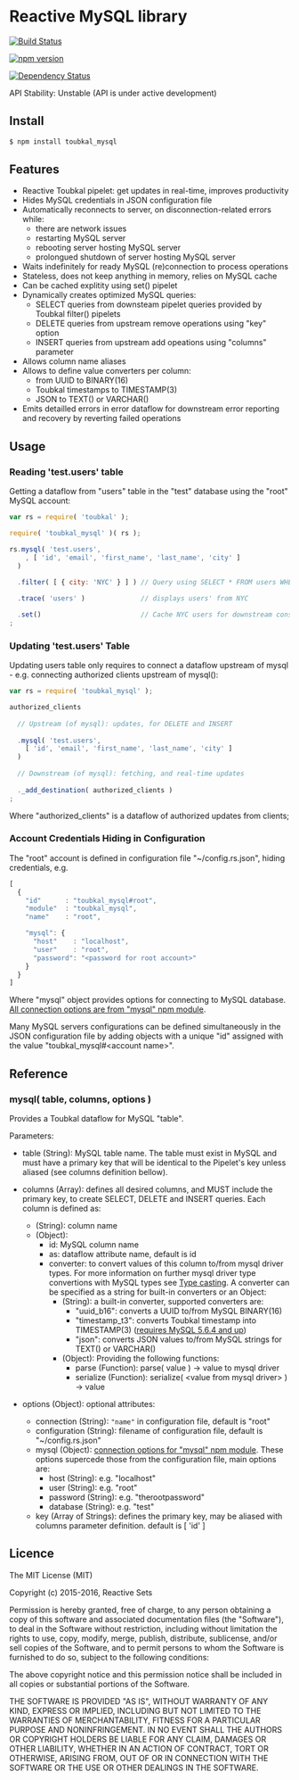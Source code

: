# Reactive MySQL library

[![Build Status](https://travis-ci.org/ReactiveSets/toubkal_mysql.svg?branch=master)](https://travis-ci.org/ReactiveSets/toubkal_mysql)

[![npm version](https://badge.fury.io/js/toubkal_mysql.svg)](http://badge.fury.io/js/toubkal_mysql)

[![Dependency Status](https://gemnasium.com/badges/github.com/ReactiveSets/toubkal_mysql.svg)](https://gemnasium.com/github.com/ReactiveSets/toubkal_mysql)

API Stability: Unstable (API is under active development)

## Install

```bash
$ npm install toubkal_mysql
```

## Features
- Reactive Toubkal pipelet: get updates in real-time, improves productivity
- Hides MySQL credentials in JSON configuration file
- Automatically reconnects to server, on disconnection-related errors while:
  - there are network issues
  - restarting MySQL server
  - rebooting server hosting MySQL server
  - prolongued shutdown of server hosting MySQL server
- Waits indefinitely for ready MySQL (re)connection to process operations
- Stateless, does not keep anything in memory, relies on MySQL cache
- Can be cached explitity using set() pipelet
- Dynamically creates optimized MySQL queries:
  - SELECT queries from downsteam pipelet queries provided by Toubkal filter() pipelets
  - DELETE queries from upstream remove operations using "key" option
  - INSERT queries from upstream add opeations using "columns" parameter
- Allows column name aliases
- Allows to define value converters per column:
  - from UUID to BINARY(16)
  - Toubkal timestamps to TIMESTAMP(3)
  - JSON to TEXT() or VARCHAR()
- Emits detailled errors in error dataflow for downstream error reporting and recovery by reverting
failed operations

## Usage

### Reading 'test.users' table

Getting a dataflow from "users" table in the "test" database using the "root" MySQL account:

```javascript
var rs = require( 'toubkal' );

require( 'toubkal_mysql' )( rs );

rs.mysql( 'test.users',
    , [ 'id', 'email', 'first_name', 'last_name', 'city' ]
  )
  
  .filter( [ { city: 'NYC' } ] ) // Query using SELECT * FROM users WHERE city = "NYC"

  .trace( 'users' )              // displays users' from NYC

  .set()                         // Cache NYC users for downstream consumption
;
```

### Updating 'test.users' Table

Updating users table only requires to connect a dataflow upstream of mysql - e.g. connecting authorized clients
upstream of mysql():
```javascript
var rs = require( 'toubkal_mysql' );

authorized_clients
    
  // Upstream (of mysql): updates, for DELETE and INSERT
  
  .mysql( 'test.users',
    [ 'id', 'email', 'first_name', 'last_name', 'city' ]
  )
  
  // Downstream (of mysql): fetching, and real-time updates
  
  ._add_destination( authorized_clients )
;
```

Where "authorized_clients" is a dataflow of authorized updates from clients;


### Account Credentials Hiding in Configuration

The "root" account is defined in configuration file "~/config.rs.json", hiding credentials, e.g.

```javascript
[
  {
    "id"      : "toubkal_mysql#root",
    "module"  : "toubkal_mysql",
    "name"    : "root",

    "mysql": {
      "host"    : "localhost",
      "user"    : "root",
      "password": "<password for root account>"
    }
  }
]
```

Where "mysql" object provides options for connecting to MySQL database. [All connection options are from "mysql"
npm module](https://www.npmjs.com/package/mysql#connection-options).

Many MySQL servers configurations can be defined simultaneously in the JSON configuration
file by adding objects with a unique "id" assigned with the value "toubkal_mysql#\<account name\>".

## Reference

### mysql( table, columns, options )

Provides a Toubkal dataflow for MySQL "table".

Parameters:
- table (String): MySQL table name. The table must exist in MySQL and must have a primary key
  that will be identical to the Pipelet's key unless aliased (see columns definition bellow).
- columns (Array): defines all desired columns, and MUST include the primary key, to create
  SELECT, DELETE and INSERT queries. Each column is defined as:
  - (String): column name
  - (Object):
    - id: MySQL column name
    - as: dataflow attribute name, default is id
    - converter: to convert values of this column to/from mysql driver types. For
      more information on further mysql driver type convertions with MySQL types see
      [Type casting](https://www.npmjs.com/package/mysql#type-casting).
      A converter can be specified as a string for built-in converters or an Object:
      - (String): a built-in converter, supported converters are:
        - "uuid_b16": converts a UUID to/from MySQL BINARY(16)
        - "timestamp_t3": converts Toubkal timestamp into TIMESTAMP(3)
          ([requires MySQL 5.6.4 and up](http://dev.mysql.com/doc/refman/5.6/en/fractional-seconds.html))
        - "json": converts JSON values to/from MySQL strings for TEXT() or VARCHAR()
      - (Object): Providing the following functions:
        - parse     (Function): parse( value ) -> value to mysql driver
        - serialize (Function): serialize( \<value from mysql driver\> ) -> value

- options (Object): optional attributes:
  - connection (String): ```"name"``` in configuration file, default is "root"
  - configuration (String): filename of configuration file, default is "~/config.rs.json"
  - mysql (Object): 
    [connection options for "mysql" npm module](https://www.npmjs.com/package/mysql#connection-options).
    These options supercede those from the configuration file, main options are:
    - host (String): e.g. "localhost"
    - user (String): e.g. "root"
    - password (String): e.g. "therootpassword"
    - database (String): e.g. "test"
  - key (Array of Strings): defines the primary key, may be aliased with columns parameter
    definition. default is [ 'id' ]

## Licence

  The MIT License (MIT)

  Copyright (c) 2015-2016, Reactive Sets

  Permission is hereby granted, free of charge, to any person obtaining a copy
  of this software and associated documentation files (the "Software"), to deal
  in the Software without restriction, including without limitation the rights
  to use, copy, modify, merge, publish, distribute, sublicense, and/or sell
  copies of the Software, and to permit persons to whom the Software is
  furnished to do so, subject to the following conditions:

  The above copyright notice and this permission notice shall be included in all
  copies or substantial portions of the Software.

  THE SOFTWARE IS PROVIDED "AS IS", WITHOUT WARRANTY OF ANY KIND, EXPRESS OR
  IMPLIED, INCLUDING BUT NOT LIMITED TO THE WARRANTIES OF MERCHANTABILITY,
  FITNESS FOR A PARTICULAR PURPOSE AND NONINFRINGEMENT. IN NO EVENT SHALL THE
  AUTHORS OR COPYRIGHT HOLDERS BE LIABLE FOR ANY CLAIM, DAMAGES OR OTHER
  LIABILITY, WHETHER IN AN ACTION OF CONTRACT, TORT OR OTHERWISE, ARISING FROM,
  OUT OF OR IN CONNECTION WITH THE SOFTWARE OR THE USE OR OTHER DEALINGS IN THE
  SOFTWARE.
